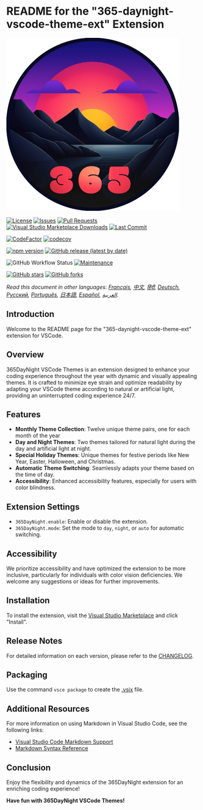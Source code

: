 # README for the "365-daynight-vscode-theme-ext" Extension

![365DayNight VSCode Themes](https://github.com/mickaellherminez/365-daynight-vscode-theme-ext/blob/main/assets/logo-web.png?raw=true)

[![License](https://img.shields.io/github/license/mickaellherminez/365-daynight-vscode-theme-ext)](https://github.com/mickaellherminez/365-daynight-vscode-theme-ext/blob/main/LICENSE)
[![Issues](https://img.shields.io/github/issues/mickaellherminez/365-daynight-vscode-theme-ext)](https://github.com/mickaellherminez/365-daynight-vscode-theme-ext/issues)
[![Pull Requests](https://img.shields.io/github/issues-pr/mickaellherminez/365-daynight-vscode-theme-ext)](https://github.com/mickaellherminez/365-daynight-vscode-theme-ext/pulls)
[![Visual Studio Marketplace Downloads](https://img.shields.io/visual-studio-marketplace/d/mickaellherminez.365-daynight-vscode-theme-ext)](https://marketplace.visualstudio.com/items?itemName=mickaellherminez.365-daynight-vscode-theme-ext)
[![Last Commit](https://img.shields.io/github/last-commit/mickaellherminez/365-daynight-vscode-theme-ext)](https://github.com/mickaellherminez/365-daynight-vscode-theme-ext/commits/main)

<!-- Badges de qualité de code -->
[![CodeFactor](https://www.codefactor.io/repository/github/mickaellherminez/365-daynight-vscode-theme-ext/badge)](https://www.codefactor.io/repository/github/mickaellherminez/365-daynight-vscode-theme-ext)
[![codecov](https://codecov.io/gh/mickaellherminez/365-daynight-vscode-theme-ext/branch/main/graph/badge.svg)](https://codecov.io/gh/mickaellherminez/365-daynight-vscode-theme-ext)

<!-- Badges de version -->
[![npm version](https://badge.fury.io/js/mickaellherminez.365-daynight-vscode-theme-ext.svg)](https://badge.fury.io/js/mickaellherminez.365-daynight-vscode-theme-ext)
[![GitHub release (latest by date)](https://img.shields.io/github/v/release/mickaellherminez/365-daynight-vscode-theme-ext)](https://github.com/mickaellherminez/365-daynight-vscode-theme-ext/releases)

<!-- Badges de statut -->
![GitHub Workflow Status](https://img.shields.io/github/actions/workflow/status/mickaellherminez/365-daynight-vscode-theme-ext/main.yml)
[![Maintenance](https://img.shields.io/badge/Maintained%3F-yes-green.svg)](https://github.com/mickaellherminez/365-daynight-vscode-theme-ext/graphs/commit-activity)

<!-- Badges de stats -->
[![GitHub stars](https://img.shields.io/github/stars/mickaellherminez/365-daynight-vscode-theme-ext)](https://github.com/mickaellherminez/365-daynight-vscode-theme-ext/stargazers)
[![GitHub forks](https://img.shields.io/github/forks/mickaellherminez/365-daynight-vscode-theme-ext)](https://github.com/mickaellherminez/365-daynight-vscode-theme-ext/network/members)

*Read this document in other languages: [Français](docs/README_fr.md), [中文](docs/README_zh.md), [हिंदी](docs/README_hi.md), [Deutsch](docs/README_de.md), [Русский](docs/README_ru.md), [Português](docs/README_pt.md), [日本語](docs/README_ja.md), [Español](docs/README_es.md), [العربية](docs/README_ar.md).*

## Introduction

Welcome to the README page for the "365-daynight-vscode-theme-ext" extension for VSCode.

## Overview

365DayNight VSCode Themes is an extension designed to enhance your coding experience throughout the year with dynamic and visually appealing themes. It is crafted to minimize eye strain and optimize readability by adapting your VSCode theme according to natural or artificial light, providing an uninterrupted coding experience 24/7.

## Features

- **Monthly Theme Collection**: Twelve unique theme pairs, one for each month of the year
- **Day and Night Themes**: Two themes tailored for natural light during the day and artificial light at night.
- **Special Holiday Themes**: Unique themes for festive periods like New Year, Easter, Halloween, and Christmas.
- **Automatic Theme Switching**: Seamlessly adapts your theme based on the time of day.
- **Accessibility**: Enhanced accessibility features, especially for users with color blindness.

## Extension Settings

- `365DayNight.enable`: Enable or disable the extension.
- `365DayNight.mode`: Set the mode to `day`, `night`, or `auto` for automatic switching.

## Accessibility

We prioritize accessibility and have optimized the extension to be more inclusive, particularly for individuals with color vision deficiencies. We welcome any suggestions or ideas for further improvements.

## Installation

To install the extension, visit the [Visual Studio Marketplace](https://marketplace.visualstudio.com/items?itemName=mickaellherminez.365-daynight-vscode-theme-ext) and click "Install".

## Release Notes

For detailed information on each version, please refer to the [CHANGELOG](CHANGELOG.md).

## Packaging

Use the command `vsce package` to create the [.vsix](https://learn.microsoft.com/fr-fr/visualstudio/extensibility/walkthrough-publishing-a-visual-studio-extension-via-command-line?view=vs-2022) file.

## Additional Resources

For more information on using Markdown in Visual Studio Code, see the following links:

- [Visual Studio Code Markdown Support](http://code.visualstudio.com/docs/languages/markdown)
- [Markdown Syntax Reference](https://help.github.com/articles/markdown-basics/)

## Conclusion

Enjoy the flexibility and dynamics of the 365DayNight extension for an enriching coding experience!

**Have fun with 365DayNight VSCode Themes!**
